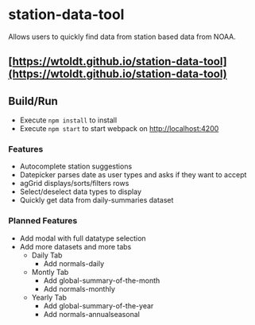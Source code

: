 # station-data-tool
Allows users to quickly find data from station based data from NOAA.

[https://wtoldt.github.io/station-data-tool](https://wtoldt.github.io/station-data-tool)
---
 ## Build/Run
 * Execute `npm install` to install
 * Execute `npm start` to start webpack on [http://localhost:4200](http://localhost:4200)
 ### Features
 * Autocomplete station suggestions
 * Datepicker parses date as user types and asks if they want to accept
 * agGrid displays/sorts/filters rows
 * Select/deselect data types to display
 * Quickly get data from daily-summaries dataset
 ### Planned Features
 * Add modal with full datatype selection
 * Add more datasets and more tabs
   * Daily Tab
      * Add normals-daily
   * Montly Tab
      * Add global-summary-of-the-month
      * Add normals-monthly
   * Yearly Tab
      * Add global-summary-of-the-year
      * Add normals-annualseasonal